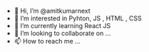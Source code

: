 - 👋 Hi, I’m @amitkumarnext
- 👀 I’m interested in Pyhton, JS , HTML , CSS
- 🌱 I’m currently learning React JS
- 💞️ I’m looking to collaborate on ...
- 📫 How to reach me ...

<!---
amitkumarnext/amitkumarnext is a ✨ special ✨ repository because its `README.md` (this file) appears on your GitHub profile.
You can click the Preview link to take a look at your changes.
--->
